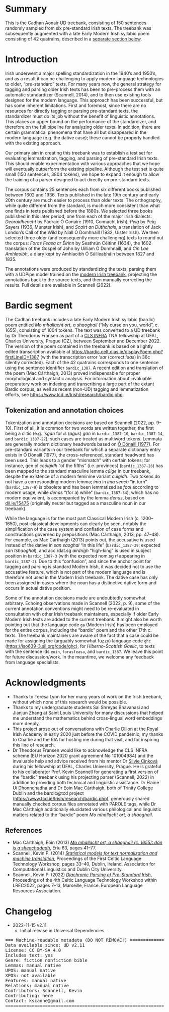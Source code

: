 # Summary

This is the Cadhan Aonair UD treebank, consisting of 
150 sentences randomly sampled from six pre-standard Irish texts. 
The treebank was subsequently augmented with a late Early Modern Irish syllabic poem consisting of 42 quatrains, described in a [separate section below](https://github.com/UniversalDependencies/UD_Irish-Cadhan#bardic-segment).

# Introduction

Irish underwent a major spelling standardization in the 1940’s and 1950’s,
and as a result it can be challenging to apply modern language technologies
to older, “pre-standard” texts.
For many years now, the general strategy for tagging and parsing
older Irish texts has been to pre-process them with an automatic
standardizer (Scannell, 2014), and to then use existing tools designed for 
the modern language. This approach has been successful, but has some
inherent limitations. First and foremost, since there are no resources
for directly tagging or parsing pre-standard texts, the standardizer must
do its job without the benefit of linguistic annotations.
This places an upper bound on the performance of the standardizer,
and therefore on the full pipeline for analyzing older texts.
In addition, there are certain grammatical phenomena that have all
but disappeared in the modern language (e.g. the dative case);
these cannot be properly handled with the existing approach.

Our primary aim in creating this treebank was to establish a test set for
evaluating lemmatization, tagging, and parsing of pre-standard Irish texts.
This should enable experimentation with various approaches
that we hope will eventually outperform the existing pipeline.
Although the test set is quite small (150 sentences, 3804 tokens), 
we hope to expand it enough to allow the training of a
parser designed to act directly on pre-standard texts. 

The corpus contains 25 sentences each from six different books
published between 1602 and 1936.
Texts published in the late 19th century and early 20th century
are much easier to process than older texts.  The orthography,
while quite different from the standard, is much more consistent
than what one finds in texts published before the 1880s. 
We selected three books
published in this later period, one
from each of the major Irish dialects: _Deoraidheacht_ by
Pádraic Ó Conaire (1910, Connacht Irish),
_Peig_ by Peig Sayers (1936, Munster Irish),
and _Scairt an Dúthchais_, a translation
of Jack London’s Call of the Wild by Niall Ó Domhnaill (1932, Ulster Irish).
We then selected three older (and consequently more challenging) texts
to round out the corpus: _Foras Feasa ar Éirinn_
by Seathrún Céitinn (1634), the 1602 translation of the
Gospel of John by Uilliam Ó Domhnaill,
and _Cín Lae Amhlaoibh_, a diary kept by Amhlaoibh Ó
Súilleabháin between 1827 and 1835.

The annotations were produced by standardizing the texts,
parsing them with a UDPipe model trained on the 
[modern Irish treebank](https://github.com/UniversalDependencies/UD_Irish-IDT),
projecting the annotations back to the source texts, and then
manually correcting the results. Full details are available
in Scannell (2022).

# Bardic segment

The Cadhan treebank includes a late Early Modern Irish syllabic (bardic) poem entitled <em>Mo mhallacht ort, a shaoghail</em> (“My curse on you, world”, c. 1655), consisting of 1004 tokens. The text was converted to a UD treebank by Dr Theodorus Fransen as part of a [CLS INFRA](https://clsinfra.io/) TNA fellowship at ÚFAL, Charles University, Prague (CZ), between September and December 2022. The version of the poem contained in the treebank is based on a lightly edited transcription available at https://bardic.celt.dias.ie/displayPoem.php?firstLineID=1387 (with the transcription error _'sar_ (correct:_'sas_) in 36c silently corrected). Each of the 42 quatrains corresponds to one sentence using the sentence identifier `bardic_1387`. A recent edition and translation of the poem (Mac Cárthaigh, 2013) proved indispensable for proper morphological and syntactic analysis. For information about invaluable preparatory work on indexing and transcribing a large part of the extant Bardic corpus, as well as recent (non-UD) tagging and lemmatization efforts, see https://www.tcd.ie/Irish/research/bardic.php.

## Tokenization and annotation choices

Tokenization and annotation decisions are based on Scannell (2022, pp. 9–10). First of all, it is common for two words are written together, the first being a clitic (e.g. _'sgan_ for _is_ (_agus_) _gan_ in `bardic_1387-10`, `bardic_1387-14`, and `bardic_1387-27`); such cases are treated as multiword tokens. Lemmata are generally modern dictionary headwords based on [Ó Dónaill (1977)](https://www.teanglann.ie/en/fgb/). For pre-standard variants in our treebank for which a separate dictionary entry exists in Ó Dónaill (1977), the cross-referenced, standard headword has been used. This leads to a gender “mismatch” with certain tokens; for instance, gen.pl _ccóigidh_ “of the fifths” (i.e. provinces) (`bardic_1387-26`) has been mapped to the standard masculine lemma _cúige_ in our treebank, despite the existence of a modern feminine variant _cúigidh_. Two tokens do not have a corresponding modern lemma; _ima_ in _ima seach_ “in turn” (`bardic_1387-9`) is obsolete and has been lemmatized as _faoi_ according to modern usage, while _denas_ “(for a) while” (`bardic_1387-34`), which has no modern equivalent, is accompanied by the lemma _denus_, based on [dil.ie/15475](https://dil.ie/15475) (originally neuter but tagged as a masculine noun in our treebank).

While the language is for the most part Classical Modern Irish (c. 1200–1650), post-classical developments can clearly be seen, notably the simplification of the case system and conflation of case forms and constructions governed by prepositions (Mac Cárthaigh, 2013, pp. 47–48). For example, as Mac Cárthaigh (2013) points out, the accusative is used instead of the dative in _san saoghal_ “in this life” (`bardic_1387-39`; expected _san tshaoghal_), and acc./dat.sg _airdrígh_ “high-king” is used in subject position in `bardic_1387-3` (with the expected nom.sg _rí_ appearing in `bardic_1387-2`). Due to this “confusion”, and since the anchor point for tagging and parsing is standard Modern Irish, it was decided not to use the accusative feature, which is not part of the modern language and is therefore not used in the Modern Irish treebank. The dative case has only been assigned in cases where the noun has a distinctive dative form and occurs in actual dative position.

Some of the annotation decisions made are undoubtedly somewhat arbitrary. Echoing observations made in Scannell (2022, p. 9), some of the current annotation conventions might need to be re-evaluated in consultation with other Irish treebank maintainers, especially if older Early Modern Irish texts are added to the current treebank. It might also be worth pointing out that the language code `ga` (Modern Irish) has been employed for the entire corpus, including the “bardic” poem and the other 17th c. texts. The treebank maintainers are aware of the fact that a case could be made for assigning the (arguably somewhat fuzzy) language code `ghc` (https://iso639-3.sil.org/code/ghc), for <em>Hiberno-Scottish Gaelic</em>, to texts with the sentence ids `eoin`, `forasfeasa`, and `bardic_1387`. We leave this point for future discussion/work. In the meantime, we welcome any feedback from language specialists.

# Acknowledgments

* Thanks to Teresa Lynn for her many years of work on the Irish treebank,
without which none of this research would be possible.
* Thanks to my undergraduate students Sai Shreyas Bhavanasi and Jianjun Zhang at Saint Louis University for many discussions that helped me understand the mathematics behind cross-lingual word embeddings more deeply.
* This project arose out of conversations with Charlie Dillon at the
Royal Irish Academy in early 2020 just before the COVID pandemic;
my thanks to Charlie and the RIA for hosting me during that visit,
and for inspiring this line of research.
* Dr Theodorus Fransen would like to acknowledge the CLS INFRA scheme (EU Horizon 2020 grant agreement No 101004984) and the invaluable help and advice received from his mentor Dr [Silvie Cinková](https://ufal.mff.cuni.cz/silvie-cinkova) during his fellowship at ÚFAL, Charles University, Prague. He is grateful to his collaborator Prof. Kevin Scannell for generating a first version of the “bardic” treebank using his projecting parser (Scannell, 2022) in addition to providing both technical and linguistic assistance. Dr Elaine Uí Dhonnchadha and Dr Eoin Mac Cárthaigh, both of Trinity College Dublin and the bardic@tcd project (https://www.tcd.ie/Irish/research/bardic.php), generously shared manually checked corpus files annotated with PAROLE tags, while Dr Mac Cárthaigh additionally elucidated various philological and linguistic matters related to the “bardic” poem _Mo mhallacht ort, a shaoghail_.

## References

* Mac Cárthaigh, Eoin (2013) [_Mo mhallacht ort, a shaoghail (c. 1655): dán is a sheachadadh_](https://www.jstor.org/stable/42910163), Ériu 63, pages 41–77.
* Scannell, Kevin P. (2014) [_Statistical models for text normalization and machine translation_](https://aclanthology.org/W14-4605/), Proceedings of the First Celtic Language Technology Workshop, pages 33–40, Dublin, Ireland. Association for Computational Linguistics and Dublin City University.
* Scannell, Kevin P. (2022) [_Diachronic Parsing of Pre-Standard Irish_](https://aclanthology.org/2022.cltw-1.2/), Proceedings of the 4th Celtic Language Technology Workshop within LREC2022, pages 7–13, Marseille, France. European Language Resources Association.


# Changelog

* 2022-11-15 v2.11
  * Initial release in Universal Dependencies.


<pre>
=== Machine-readable metadata (DO NOT REMOVE!) ================================
Data available since: UD v2.11
License: CC BY-SA 4.0
Includes text: yes
Genre: fiction nonfiction bible
Lemmas: manual native
UPOS: manual native
XPOS: not available
Features: manual native
Relations: manual native
Contributors: Scannell, Kevin
Contributing: here
Contact: kscanne@gmail.com
===============================================================================
</pre>